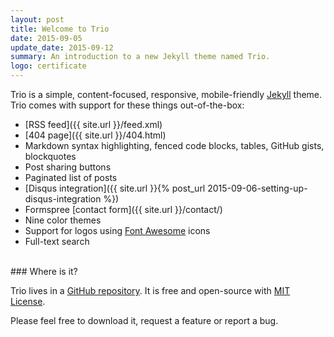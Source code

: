```yaml
---
layout: post
title: Welcome to Trio
date: 2015-09-05
update_date: 2015-09-12
summary: An introduction to a new Jekyll theme named Trio.
logo: certificate
---
```


Trio is a simple, content-focused, responsive, mobile-friendly [Jekyll](http://jekyllrb.com/) theme. Trio comes with support for these things out-of-the-box:

* [RSS feed]({{ site.url }}/feed.xml)
* [404 page]({{ site.url }}/404.html)
* Markdown syntax highlighting, fenced code blocks, tables, GitHub gists, blockquotes
* Post sharing buttons
* Paginated list of posts
* [Disqus integration]({{ site.url }}{% post_url 2015-09-06-setting-up-disqus-integration %})
* Formspree [contact form]({{ site.url }}/contact/)
* Nine color themes
* Support for logos using [Font Awesome](http://fortawesome.github.io/Font-Awesome) icons
* Full-text search

<br/>
### Where is it?

Trio lives in a [GitHub repository](https://github.com/ankur-gupta/trio). It is free and open-source with [MIT License](http://opensource.org/licenses/MIT).

Please feel free to download it, request a feature or report a bug.

